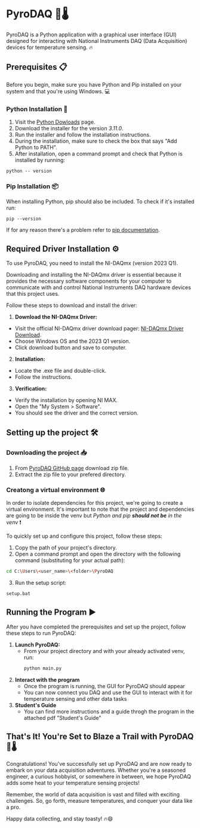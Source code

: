 # PyroDAQ 🐍🌡️
PyroDAQ is a Python application with a graphical user interface (GUI) designed for interacting with 
National Instruments DAQ (Data Acquisition) devices for temperature sensing. 🔥

## Prerequisites 📋

Before you begin, make sure you have Python and Pip installed on your system and that you're using Windows. 💻

### Python Installation 🐍
1. Visit the [Python Dowloads](https://www.python.org/downloads/) page.
2. Download the installer for the version *3.11.0*.
3. Run the installer and follow the installation instructions.
4. During the installation, make sure to check the box that says "Add Python to PATH".
5. After installation, open a command prompt and check that Python is installed by running:
```batch
python -- version
```

### Pip Installation 📦

When installing Python, pip should also be included. To check if it's installed run:
```batch 
pip --version
```
If for any reason there's a problem refer to [pip documentation](https://pip.pypa.io/en/stable/installation/).

## Required Driver Installation ⚙️

To use PyroDAQ, you need to install the NI-DAQmx (version 2023 Q1). 

Downloading and installing the NI-DAQmx driver is essential because it provides the necessary software components for your 
computer to communicate with and control National Instruments DAQ hardware devices that this project uses.

Follow these steps to download and install the driver:
1. **Download the NI-DAQmx Driver:**
  - Visit the official NI-DAQmx driver download pager: [NI-DAQmx Driver Download](https://www.ni.com/es/support/downloads/drivers/download.ni-daq-mx.html#477807).
  - Choose Windows OS and the 2023 Q1 version.
  - Click download button and save to computer.
2. **Installation:**
  - Locate the .exe file and double-click.
  - Follow the instructions.
3. **Verification:**
  - Verify the installation by opening NI MAX.
  - Open the "My System > Software".
  - You should see the driver and the correct version.

## Setting up the project 🛠️

### Downloading the project 📥
1. From [PyroDAQ GitHub page](https://github.com/danllaq/PyroDAQ) download zip file.
2. Extract the zip file to your prefered directory.
   
### Creatong a virtual environment 🌐
In order to isolate dependencies for this project, we're going to create a virtual environment. It's important to note that
the project and dependencies are going to be inside the venv but *Python and pip **should not be** in the venv* ❗

To quickly set up and configure this project, follow these steps:
1. Copy the path of your project's directory.
1. Open a command prompt and open the directory with the following command (substituting for your actual path):
```bash
cd C:\Users\<user_name>\<folder>\PyroDAQ
```
3. Run the setup script:
```bash
setup.bat
```

## Running the Program ▶️

After you have completed the prerequisites and set up the project, follow these steps to run PyroDAQ:
1. **Launch PyroDAQ:**
   - From your project directory and with your already activated venv, run:
     ```bash
     python main.py
     ```
2. **Interact with the program**
    - Once the program is running, the GUI for PyroDAQ should appear
    - You can now connect you DAQ and use the GUI to interact with it for temperature sensing and other data tasks
3. **Student's Guide**
   - You can find more instructions and a guide throgh the program in the attached pdf "Student's Guide"

## That's It! You're Set to Blaze a Trail with PyroDAQ 🐍🌡️

Congratulations! You've successfully set up PyroDAQ and are now ready to embark on your data acquisition adventures. Whether you're a seasoned engineer, a curious hobbyist, or somewhere in between, we hope PyroDAQ adds some heat to your temperature sensing projects!

Remember, the world of data acquisition is vast and filled with exciting challenges. So, go forth, measure temperatures, and conquer your data like a pro. 

Happy data collecting, and stay toasty! 🔥😄


